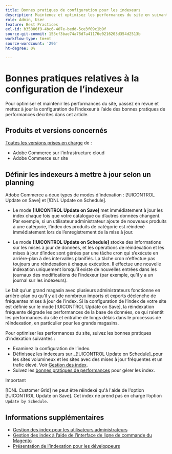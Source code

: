 ```yaml
---
title: Bonnes pratiques de configuration pour les indexeurs
description: Maintenez et optimisez les performances du site en suivant les bonnes pratiques de configuration de l’indexeur.
role: Admin, User
feature: Best Practices
exl-id: b35806f9-4bc6-407e-bedd-5ce3f09c1b9f
source-git-commit: 153cf3bae74a78d7a41176e0216203d354d2513b
workflow-type: tm+mt
source-wordcount: '296'
ht-degree: 0%

---
```


# Bonnes pratiques relatives à la configuration de l’indexeur

Pour optimiser et maintenir les performances du site, passez en revue et mettez à jour la configuration de l’indexeur à l’aide des bonnes pratiques de performances décrites dans cet article.

## Produits et versions concernés

[Toutes les versions prises en charge](../../../release/versions.md) de :

- Adobe Commerce sur l’infrastructure cloud
- Adobe Commerce sur site

## Définir les indexeurs à mettre à jour selon un planning

Adobe Commerce a deux types de modes d&#39;indexation : [!UICONTROL Update on Save] et [!DNL Update on Schedule].

- Le mode **[!UICONTROL Update on Save]** met immédiatement à jour les index chaque fois que votre catalogue ou d’autres données changent. Par exemple, si un utilisateur administrateur ajoute de nouveaux produits à une catégorie, l’index des produits de catégorie est réindexé immédiatement lors de l’enregistrement de la mise à jour.

- Le mode **[!UICONTROL Update on Schedule]** stocke des informations sur les mises à jour de données, et les opérations de réindexation et les mises à jour d’index sont gérées par une tâche cron qui s’exécute en arrière-plan à des intervalles planifiés. La tâche cron n’effectue pas toujours une réindexation à chaque exécution. Il effectue une nouvelle indexation uniquement lorsqu’il existe de nouvelles entrées dans les journaux des modifications de l’indexeur (par exemple, qu’il y a un journal sur les indexeurs).

Le fait qu’un grand magasin avec plusieurs administrateurs fonctionne en arrière-plan ou qu’il y ait de nombreux imports et exports déclenche de fréquentes mises à jour de l’index. Si la configuration de l’index de votre site est définie sur le mode [!UICONTROL Update on Save], la réindexation fréquente dégrade les performances de la base de données, ce qui ralentit les performances du site et entraîne de longs délais dans le processus de réindexation, en particulier pour les grands magasins.

Pour optimiser les performances du site, suivez les bonnes pratiques d’indexation suivantes :

- Examinez la configuration de l’index.
- Définissez les indexeurs sur _[!UICONTROL Update on Schedule]_pour les sites volumineux et les sites avec des mises à jour fréquentes et un trafic élevé. Voir [Gestion des index](https://docs.magento.com/user-guide/system/index-management.html#change-the-index-mode).
- Suivez les [bonnes pratiques de performances](../../../performance/configuration.md) pour gérer les index.

>[!IMPORTANT]
>
>[!DNL Customer Grid] ne peut être réindexé qu&#39;à l&#39;aide de l&#39;option [!UICONTROL Update on Save]. Cet index ne prend pas en charge l’option `Update by Schedule`.

## Informations supplémentaires

- [Gestion des index pour les utilisateurs administrateurs](../../../configuration/cli/manage-indexers.md#configure-indexers)
- [Gestion des index à l’aide de l’interface de ligne de commande du Magento](https://experienceleague.adobe.com/docs/commerce-operations/configuration-guide/cli/manage-indexers.html)
- [Présentation de l’indexation pour les développeurs](https://developer.adobe.com/commerce/php/development/components/indexing/)
